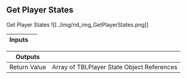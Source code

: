 ## Get Player States
Get Player States
![[../img/nd_img_GetPlayerStates.png]]

|Inputs||
|--|--|

|Outputs||
|--|--|
| Return Value | Array of TBLPlayer State Object References |
